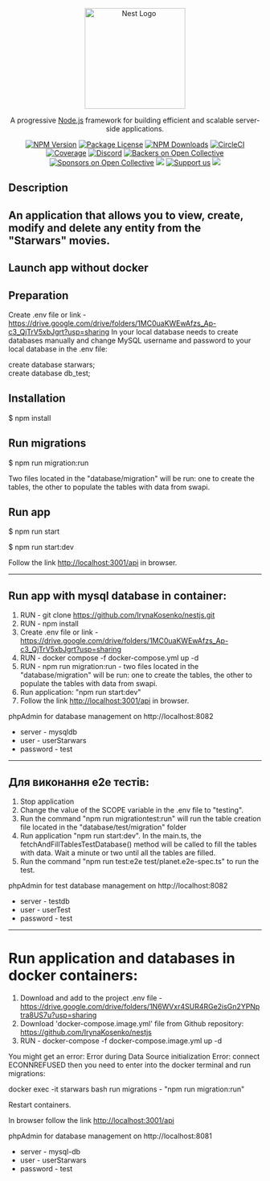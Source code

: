 <p align="center">
  <a href="http://nestjs.com/" target="blank"><img src="https://nestjs.com/img/logo-small.svg" width="200" alt="Nest Logo" /></a>
</p>

[circleci-image]: https://img.shields.io/circleci/build/github/nestjs/nest/master?token=abc123def456
[circleci-url]: https://circleci.com/gh/nestjs/nest

  <p align="center">A progressive <a href="http://nodejs.org" target="_blank">Node.js</a> framework for building efficient and scalable server-side applications.</p>
    <p align="center">
<a href="https://www.npmjs.com/~nestjscore" target="_blank"><img src="https://img.shields.io/npm/v/@nestjs/core.svg" alt="NPM Version" /></a>
<a href="https://www.npmjs.com/~nestjscore" target="_blank"><img src="https://img.shields.io/npm/l/@nestjs/core.svg" alt="Package License" /></a>
<a href="https://www.npmjs.com/~nestjscore" target="_blank"><img src="https://img.shields.io/npm/dm/@nestjs/common.svg" alt="NPM Downloads" /></a>
<a href="https://circleci.com/gh/nestjs/nest" target="_blank"><img src="https://img.shields.io/circleci/build/github/nestjs/nest/master" alt="CircleCI" /></a>
<a href="https://coveralls.io/github/nestjs/nest?branch=master" target="_blank"><img src="https://coveralls.io/repos/github/nestjs/nest/badge.svg?branch=master#9" alt="Coverage" /></a>
<a href="https://discord.gg/G7Qnnhy" target="_blank"><img src="https://img.shields.io/badge/discord-online-brightgreen.svg" alt="Discord"/></a>
<a href="https://opencollective.com/nest#backer" target="_blank"><img src="https://opencollective.com/nest/backers/badge.svg" alt="Backers on Open Collective" /></a>
<a href="https://opencollective.com/nest#sponsor" target="_blank"><img src="https://opencollective.com/nest/sponsors/badge.svg" alt="Sponsors on Open Collective" /></a>
  <a href="https://paypal.me/kamilmysliwiec" target="_blank"><img src="https://img.shields.io/badge/Donate-PayPal-ff3f59.svg"/></a>
    <a href="https://opencollective.com/nest#sponsor"  target="_blank"><img src="https://img.shields.io/badge/Support%20us-Open%20Collective-41B883.svg" alt="Support us"></a>
  <a href="https://twitter.com/nestframework" target="_blank"><img src="https://img.shields.io/twitter/follow/nestframework.svg?style=social&label=Follow"></a>
</p>
  <!--[![Backers on Open Collective](https://opencollective.com/nest/backers/badge.svg)](https://opencollective.com/nest#backer)
  [![Sponsors on Open Collective](https://opencollective.com/nest/sponsors/badge.svg)](https://opencollective.com/nest#sponsor)-->

## Description

An application that allows you to view, create, modify and delete any entity from the "Starwars" movies.
----------------------------------------------------------------------------------------------
## Launch app without docker

## Preparation
Create .env file or link - <https://drive.google.com/drive/folders/1MC0uaKWEwAfzs_Ap-c3_QjTrV5xbJgrt?usp=sharing>
In your local database needs to create databases manually and change MySQL username and password to your local database in the .env file:

create database starwars;   
create database db_test;

## Installation
$ npm install

## Run migrations
$ npm run migration:run 

Two files located in the "database/migration" will be run: one to create the tables, the other to populate the tables with data from swapi.

## Run app

$ npm run start 

$ npm run start:dev

 Follow the link <http://localhost:3001/api> in browser.

--------------------------------------------------------------------------------------------------------------------

## Run app with mysql database in container:

1. RUN - git clone https://github.com/IrynaKosenko/nestjs.git
2. RUN - npm install
3. Create .env file or link - <https://drive.google.com/drive/folders/1MC0uaKWEwAfzs_Ap-c3_QjTrV5xbJgrt?usp=sharing>
4. RUN - docker compose -f docker-compose.yml up -d
5. RUN - npm run migration:run - two files located in the "database/migration" will be run: one to create the tables, the other to populate the tables with data from swapi.
6. Run application: "npm run start:dev"
7. Follow the link <http://localhost:3001/api> in browser.

phpAdmin for database management on http://localhost:8082
- server - mysqldb
- user - userStarwars
- password - test

--------------------------------------------------------------------------------------------

## Для виконання е2е тестів:

1. Stop application
2. Change the value of the SCOPE variable in the .env file to "testing".
3. Run the command "npm run migrationtest:run" will run the table creation file located in the "database/test/migration" folder
4. Run application "npm run start:dev". In the main.ts, the fetchAndFillTablesTestDatabase() method will be called to fill the tables with data. Wait a minute or two until all the tables are filled.
5. Run the command "npm run test:e2e test/planet.e2e-spec.ts" to run the test.

phpAdmin for test database management on http://localhost:8082
- server - testdb
- user - userTest
- password - test

-----------------------------------------------------------------------------------

# Run application and databases in docker containers:

1. Download and add to the project .env file - <https://drive.google.com/drive/folders/1N6WVxr4SUR4RGe2isGn2YPNptra8US7u?usp=sharing>
2. Download 'docker-compose.image.yml' file from Github repository: <https://github.com/IrynaKosenko/nestjs>
3. RUN - docker-compose -f docker-compose.image.yml up -d

You might get an error: Error during Data Source initialization Error: connect ECONNREFUSED
then you need to enter into the docker terminal and run migrations:

docker exec -it starwars bash
run migrations  -  "npm run migration:run"

Restart containers.

In browser follow the link <http://localhost:3001/api>

phpAdmin for database management on http://localhost:8081
- server - mysql-db
- user - userStarwars
- password - test
